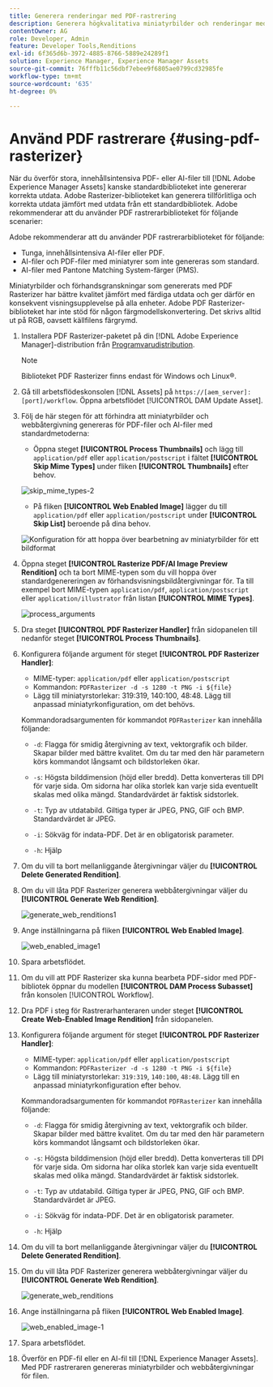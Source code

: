 ```yaml
---
title: Generera renderingar med PDF-rastrering
description: Generera högkvalitativa miniatyrbilder och renderingar med Adobe PDF Rasterizer-biblioteket.
contentOwner: AG
role: Developer, Admin
feature: Developer Tools,Renditions
exl-id: 6f365d6b-3972-4885-8766-5889e24289f1
solution: Experience Manager, Experience Manager Assets
source-git-commit: 76fffb11c56dbf7ebee9f6805ae0799cd32985fe
workflow-type: tm+mt
source-wordcount: '635'
ht-degree: 0%

---
```


# Använd PDF rastrerare {#using-pdf-rasterizer}

När du överför stora, innehållsintensiva PDF- eller AI-filer till [!DNL Adobe Experience Manager Assets] kanske standardbiblioteket inte genererar korrekta utdata. Adobe Rasterizer-biblioteket kan generera tillförlitliga och korrekta utdata jämfört med utdata från ett standardbibliotek. Adobe rekommenderar att du använder PDF rastrerarbiblioteket för följande scenarier:

Adobe rekommenderar att du använder PDF rastrerarbiblioteket för följande:

* Tunga, innehållsintensiva AI-filer eller PDF.
* AI-filer och PDF-filer med miniatyrer som inte genereras som standard.
* AI-filer med Pantone Matching System-färger (PMS).

Miniatyrbilder och förhandsgranskningar som genererats med PDF Rasterizer har bättre kvalitet jämfört med färdiga utdata och ger därför en konsekvent visningsupplevelse på alla enheter. Adobe PDF Rasterizer-biblioteket har inte stöd för någon färgmodellskonvertering. Det skrivs alltid ut på RGB, oavsett källfilens färgrymd.

1. Installera PDF Rasterizer-paketet på din [!DNL Adobe Experience Manager]-distribution från [Programvarudistribution](https://experience.adobe.com/#/downloads/content/software-distribution/en/aem.html?package=/content/software-distribution/en/details.html/content/dam/aem/public/adobe/packages/cq650/product/assets/aem-assets-pdf-rasterizer-pkg-4.6.zip).

   >[!NOTE]
   >
   >Biblioteket PDF Rasterizer finns endast för Windows och Linux®.

1. Gå till arbetsflödeskonsolen [!DNL Assets] på `https://[aem_server]:[port]/workflow`. Öppna arbetsflödet [!UICONTROL DAM Update Asset].

1. Följ de här stegen för att förhindra att miniatyrbilder och webbåtergivning genereras för PDF-filer och AI-filer med standardmetoderna:

   * Öppna steget **[!UICONTROL Process Thumbnails]** och lägg till `application/pdf` eller `application/postscript` i fältet **[!UICONTROL Skip Mime Types]** under fliken **[!UICONTROL Thumbnails]** efter behov.

   ![skip_mime_types-2](assets/skip_mime_types-2.png)

   * På fliken **[!UICONTROL Web Enabled Image]** lägger du till `application/pdf` eller `application/postscript` under **[!UICONTROL Skip List]** beroende på dina behov.

   ![Konfiguration för att hoppa över bearbetning av miniatyrbilder för ett bildformat](assets/web_enabled_imageskiplist.png)

1. Öppna steget **[!UICONTROL Rasterize PDF/AI Image Preview Rendition]** och ta bort MIME-typen som du vill hoppa över standardgenereringen av förhandsvisningsbildåtergivningar för. Ta till exempel bort MIME-typen `application/pdf`, `application/postscript` eller `application/illustrator` från listan **[!UICONTROL MIME Types]**.

   ![process_arguments](assets/process_arguments.png)

1. Dra steget **[!UICONTROL PDF Rasterizer Handler]** från sidopanelen till nedanför steget **[!UICONTROL Process Thumbnails]**.
1. Konfigurera följande argument för steget **[!UICONTROL PDF Rasterizer Handler]**:

   * MIME-typer: `application/pdf` eller `application/postscript`
   * Kommandon: `PDFRasterizer -d -s 1280 -t PNG -i ${file}`
   * Lägg till miniatyrstorlekar: 319:319, 140:100, 48:48. Lägg till anpassad miniatyrkonfiguration, om det behövs.

   Kommandoradsargumenten för kommandot `PDFRasterizer` kan innehålla följande:

   * `-d`: Flagga för smidig återgivning av text, vektorgrafik och bilder. Skapar bilder med bättre kvalitet. Om du tar med den här parametern körs kommandot långsamt och bildstorleken ökar.

   * `-s`: Högsta bilddimension (höjd eller bredd). Detta konverteras till DPI för varje sida. Om sidorna har olika storlek kan varje sida eventuellt skalas med olika mängd. Standardvärdet är faktisk sidstorlek.

   * `-t`: Typ av utdatabild. Giltiga typer är JPEG, PNG, GIF och BMP. Standardvärdet är JPEG.

   * `-i`: Sökväg för indata-PDF. Det är en obligatorisk parameter.

   * `-h`: Hjälp

1. Om du vill ta bort mellanliggande återgivningar väljer du **[!UICONTROL Delete Generated Rendition]**.
1. Om du vill låta PDF Rasterizer generera webbåtergivningar väljer du **[!UICONTROL Generate Web Rendition]**.

   ![generate_web_renditions1](assets/generate_web_renditions1.png)

1. Ange inställningarna på fliken **[!UICONTROL Web Enabled Image]**.

   ![web_enabled_image1](assets/web_enabled_image1.png)

1. Spara arbetsflödet.
1. Om du vill att PDF Rasterizer ska kunna bearbeta PDF-sidor med PDF-bibliotek öppnar du modellen **[!UICONTROL DAM Process Subasset]** från konsolen [!UICONTROL Workflow].
1. Dra PDF i steg för Rastrerarhanteraren under steget **[!UICONTROL Create Web-Enabled Image Rendition]** från sidopanelen.
1. Konfigurera följande argument för steget **[!UICONTROL PDF Rasterizer Handler]**:

   * MIME-typer: `application/pdf` eller `application/postscript`
   * Kommandon: `PDFRasterizer -d -s 1280 -t PNG -i ${file}`
   * Lägg till miniatyrstorlekar: `319:319`, `140:100`, `48:48`. Lägg till en anpassad miniatyrkonfiguration efter behov.

   Kommandoradsargumenten för kommandot `PDFRasterizer` kan innehålla följande:

   * `-d`: Flagga för smidig återgivning av text, vektorgrafik och bilder. Skapar bilder med bättre kvalitet. Om du tar med den här parametern körs kommandot långsamt och bildstorleken ökar.

   * `-s`: Högsta bilddimension (höjd eller bredd). Detta konverteras till DPI för varje sida. Om sidorna har olika storlek kan varje sida eventuellt skalas med olika mängd. Standardvärdet är faktisk sidstorlek.

   * `-t`: Typ av utdatabild. Giltiga typer är JPEG, PNG, GIF och BMP. Standardvärdet är JPEG.

   * `-i`: Sökväg för indata-PDF. Det är en obligatorisk parameter.

   * `-h`: Hjälp

1. Om du vill ta bort mellanliggande återgivningar väljer du **[!UICONTROL Delete Generated Rendition]**.
1. Om du vill låta PDF Rasterizer generera webbåtergivningar väljer du **[!UICONTROL Generate Web Rendition]**.

   ![generate_web_renditions](assets/generate_web_renditions.png)

1. Ange inställningarna på fliken **[!UICONTROL Web Enabled Image]**.

   ![web_enabled_image-1](assets/web_enabled_image-1.png)

1. Spara arbetsflödet.
1. Överför en PDF-fil eller en AI-fil till [!DNL Experience Manager Assets]. Med PDF rastreraren genereras miniatyrbilder och webbåtergivningar för filen.
